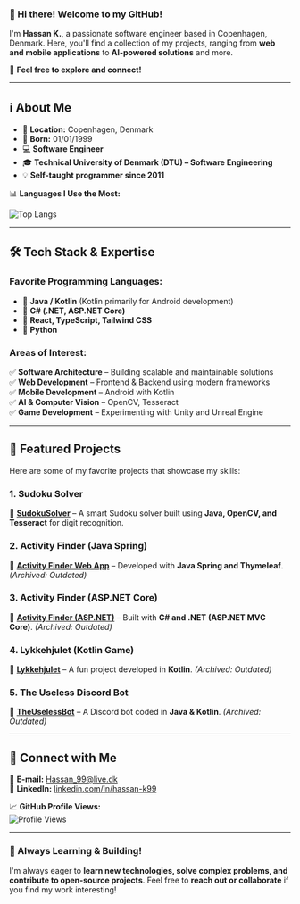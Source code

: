 ### 👋 Hi there! Welcome to my GitHub!  

I'm **Hassan K.**, a passionate software engineer based in Copenhagen, Denmark. Here, you'll find a collection of my projects, ranging from **web and mobile applications** to **AI-powered solutions** and more.  

🚀 **Feel free to explore and connect!**  

---

## ℹ️ About Me  

- 🏡 **Location:** Copenhagen, Denmark  
- 🎂 **Born:** 01/01/1999  
- 💻 **Software Engineer**  
- 🎓 **Technical University of Denmark (DTU) – Software Engineering**  
- 💡 **Self-taught programmer since 2011**  

📊 **Languages I Use the Most:**  

![Top Langs](https://github-readme-stats.vercel.app/api/top-langs/?username=stonebank&layout=compact&langs_count=9&theme=dracula)  

---

## 🛠️ Tech Stack & Expertise  

### **Favorite Programming Languages:**  
- 🔹 **Java / Kotlin** (Kotlin primarily for Android development)  
- 🔹 **C# (.NET, ASP.NET Core)**  
- 🔹 **React, TypeScript, Tailwind CSS**  
- 🔹 **Python**  

### **Areas of Interest:**  

✅ **Software Architecture** – Building scalable and maintainable solutions  
✅ **Web Development** – Frontend & Backend using modern frameworks  
✅ **Mobile Development** – Android with Kotlin  
✅ **AI & Computer Vision** – OpenCV, Tesseract  
✅ **Game Development** – Experimenting with Unity and Unreal Engine  

---

## 🌟 Featured Projects  

Here are some of my favorite projects that showcase my skills:  

### **1. Sudoku Solver**  
📌 **[SudokuSolver](https://github.com/Stonebank/SudokuSolver)** – A smart Sudoku solver built using **Java, OpenCV, and Tesseract** for digit recognition.  

### **2. Activity Finder (Java Spring)**  
📌 **[Activity Finder Web App](https://github.com/Stonebank/activityfinder_webapplication)** – Developed with **Java Spring and Thymeleaf**. *(Archived: Outdated)*  

### **3. Activity Finder (ASP.NET Core)**  
📌 **[Activity Finder (ASP.NET)](https://github.com/Stonebank/activityfinder_asp.net)** – Built with **C# and .NET (ASP.NET MVC Core)**. *(Archived: Outdated)*  

### **4. Lykkehjulet (Kotlin Game)**  
📌 **[Lykkehjulet](https://github.com/Stonebank/Lykkehjulet)** – A fun project developed in **Kotlin**. *(Archived: Outdated)*  

### **5. The Useless Discord Bot**  
📌 **[TheUselessBot](https://github.com/Stonebank/TheUselessBot)** – A Discord bot coded in **Java & Kotlin**. *(Archived: Outdated)*  

---

## 🔗 Connect with Me  

📧 **E-mail:** Hassan_99@live.dk  
💼 **LinkedIn:** [linkedin.com/in/hassan-k99](https://www.linkedin.com/in/hassan-k99)  

📈 **GitHub Profile Views:**  
![Profile Views](https://komarev.com/ghpvc/?username=stonebank)  

---

### 🚀 Always Learning & Building!  
I'm always eager to **learn new technologies, solve complex problems, and contribute to open-source projects**. Feel free to **reach out or collaborate** if you find my work interesting!  
